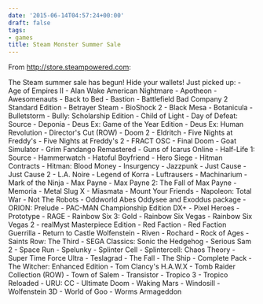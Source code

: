 ```yaml
---
date: '2015-06-14T04:57:24+00:00'
draft: false
tags:
- games
title: Steam Monster Summer Sale
---
```


From http://store.steampowered.com:

The Steam summer sale has begun! Hide your wallets! Just picked up: \- Age of Empires II \- Alan Wake American Nightmare \- Apotheon \- Awesomenauts \- Back to Bed \- Bastion \- Battlefield Bad Company 2 Standard Edition \- Betrayer Steam \- BioShock 2 \- Black Mesa \- Botanicula \- Bulletstorm \- Bully: Scholarship Edition \- Child of Light \- Day of Defeat: Source \- Deponia \- Deus Ex: Game of the Year Edition \- Deus Ex: Human Revolution - Director's Cut (ROW) \- Doom 2 \- Eldritch \- Five Nights at Freddy's \- Five Nights at Freddy's 2 \- FRACT OSC \- Final Doom \- Goat Simulator \- Grim Fandango Remastered \- Guns of Icarus Online \- Half-Life 1: Source \- Hammerwatch \- Hatoful Boyfriend \- Hero Siege \- Hitman Contracts \- Hitman: Blood Money \- Insurgency \- Jazzpunk \- Just Cause \- Just Cause 2 \- L.A. Noire \- Legend of Korra \- Luftrausers \- Machinarium \- Mark of the Ninja \- Max Payne \- Max Payne 2: The Fall of Max Payne \- Memoria \- Metal Slug X \- Miasmata \- Mount Your Friends \- Napoleon: Total War \- Not The Robots \- Oddworld Abes Oddysee and Exoddus package \- ORION: Prelude \- PAC-MAN Championship Edition DX+ \- Pixel Heroes \- Prototype \- RAGE \- Rainbow Six 3: Gold \- Rainbow Six Vegas \- Rainbow Six Vegas 2 \- realMyst Masterpiece Edition \- Red Faction \- Red Faction Guerrilla \- Return to Castle Wolfenstein \- Riven \- Rochard \- Rock of Ages \- Saints Row: The Third \- SEGA Classics: Sonic the Hedgehog \- Serious Sam 2 \- Space Run \- Spelunky \- Splinter Cell \- Splintercell: Chaos Theory \- Super Time Force Ultra \- Teslagrad \- The Fall \- The Ship - Complete Pack \- The Witcher: Enhanced Edition \- Tom Clancy's H.A.W.X \- Tomb Raider Collection (ROW) \- Town of Salem \- Transistor \- Tropico 3 \- Tropico Reloaded \- URU: CC \- Ultimate Doom \- Waking Mars \- Windosill \- Wolfenstein 3D \- World of Goo \- Worms Armageddon

